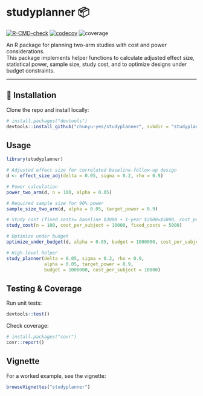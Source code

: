 # studyplanner 📦
[![R-CMD-check](https://github.com/jh-adv-data-sci/project-4-r-packages-chunyu-yes/actions/workflows/R-CMD-check.yaml/badge.svg)](https://github.com/jh-adv-data-sci/project-4-r-packages-chunyu-yes/actions/workflows/R-CMD-check.yaml)
[![codecov](https://codecov.io/gh/jh-adv-data-sci/project-4-r-packages-chunyu-yes/branch/main/graph/badge.svg?token=2f4b0a8b-97d6-4004-96fc-7af0f249ca64)](https://app.codecov.io/github/jh-adv-data-sci/project-4-r-packages-chunyu-yes)
![coverage](https://img.shields.io/endpoint?url=https%3A%2F%2Fgist.githubusercontent.com%2Fchunyu-yes%2F5fe9554552dc548aea2fd0a0915be94e%2Fraw%2Fcoverage.json&cacheSeconds=300)

An R package for planning two-arm studies with cost and power considerations.  
This package implements helper functions to calculate adjusted effect size, statistical power, sample size, study cost, and to optimize designs under budget constraints.

---

## 🚀 Installation

Clone the repo and install locally:

```r
# install.packages("devtools")
devtools::install_github("chunyu-yes/studyplanner", subdir = "studyplanner")
```

## Usage

```r
library(studyplanner)

# Adjusted effect size for correlated baseline-follow-up design
d <- effect_size_adj(delta = 0.05, sigma = 0.2, rho = 0.9)

# Power calculation
power_two_arm(d, n = 100, alpha = 0.05)

# Required sample size for 90% power
sample_size_two_arm(d, alpha = 0.05, target_power = 0.9)

# Study cost (fixed costs= baseline $3000 + 1-year $2000=$5000, cost_per_subject=MRI$5000*2=$10000)
study_cost(n = 100, cost_per_subject = 10000, fixed_costs = 5000)

# Optimize under budget
optimize_under_budget(d, alpha = 0.05, budget = 1000000, cost_per_subject = 10000)

# High-level helper
study_planner(delta = 0.05, sigma = 0.2, rho = 0.9,
              alpha = 0.05, target_power = 0.9,
              budget = 1000000, cost_per_subject = 10000)
```

## Testing & Coverage
Run unit tests:
```r
devtools::test()
```
Check coverage:
```r
# install.packages("covr")
covr::report()
```
## Vignette
For a worked example, see the vignette:
```r
browseVignettes("studyplanner")
```
